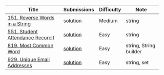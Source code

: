 |Title|Submissions|Difficulty|Note|
|------|------|------|------|
[151. Reverse Words in a String](https://leetcode.com/problems/reverse-words-in-a-string/)|[solution](https://github.com/zybotian/leetcode/blob/master/src/main/java/string/ReverseWordsInString.java)|Medium|string|
[551. Student Attendance Record I](https://leetcode.com/problems/student-attendance-record-i/)|[solution](https://github.com/zybotian/leetcode/blob/master/src/main/java/string/CheckRecord.java)|Easy|string|
[819. Most Common Word](https://leetcode.com/problems/most-common-word/)|[solution](https://github.com/zybotian/leetcode/blob/master/src/main/java/string/MostCommonWord.java)|Easy|string, String builder|
[929. Unique Email Addresses](https://leetcode.com/problems/unique-email-addresses/)|[solution](https://github.com/zybotian/leetcode/blob/master/src/main/java/string/NumUniqueEmails.java)|Easy|string, set|